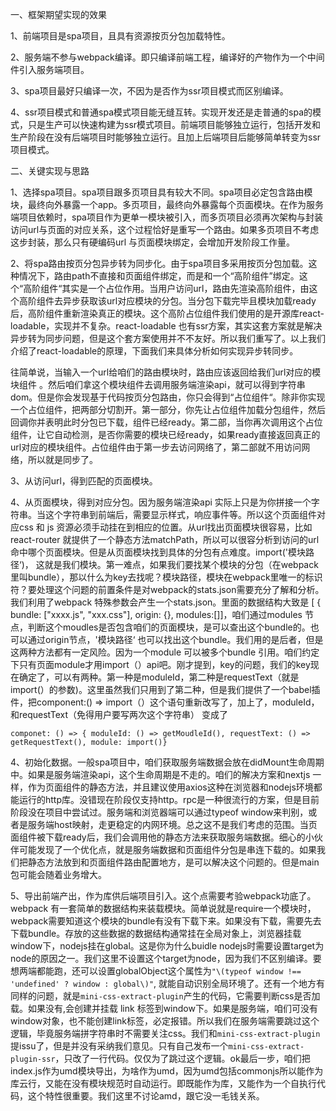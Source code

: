 一、框架期望实现的效果

1、前端项目是spa项目，且具有资源按页分包加载特性。

2、服务端不参与webpack编译。即只编译前端工程，编译好的产物作为一个中间件引入服务端项目。

3、spa项目最好只编译一次，不因为是否作为ssr项目模式而区别编译。

4、ssr项目模式和普通spa模式项目能无缝互转。实现开发还是走普通的spa的模式，只是生产可以快速构建为ssr模式项目。前端项目能够独立运行，包括开发和生产阶段在没有后端项目时能够独立运行。且加上后端项目后能够简单转变为ssr项目模式。

二、关键实现与思路

1、选择spa项目。spa项目跟多页项目具有较大不同。spa项目必定包含路由模块，最终向外暴露一个app。多页项目，最终向外暴露每个页面模块。在作为服务端项目依赖时，spa项目作为更单一模块被引入，而多页项目必须再次架构与封装访问url与页面的对应关系，这个过程恰好是重写一个路由。如果多页项目不考虑这步封装，那么只有硬编码url 与页面模块绑定，会增加开发阶段工作量。

2、将spa路由按页分包异步转为同步化。由于spa项目多采用按页分包加载。这种情况下，路由path不直接和页面组件绑定，而是和一个“高阶组件”绑定。这个“高阶组件“其实是一个占位作用。当用户访问url，路由先渲染高阶组件，由这个高阶组件去异步获取该url对应模块的分包。当分包下载完毕且模块加载ready后，高阶组件重新渲染真正的模块。这个高阶占位组件我们使用的是开源库react-loadable，实现并不复杂。react-loadable 也有ssr方案，其实这套方案就是解决异步转为同步问题，但是这个套方案使用并不不友好。所以我们重写了。以上我们介绍了react-loadable的原理，下面我们来具体分析如何实现异步转同步。

往简单说，当输入一个url给咱们的路由模块时，路由应该返回给我们url对应的模块组件 。然后咱们拿这个模块组件去调用服务端渲染api，就可以得到字符串dom。但是你会发现基于代码按页分包路由，你只会得到“占位组件“。除非你实现一个占位组件，把两部分切割开。第一部分，你先让占位组件加载分包组件，然后回调你并表明此时分包已下载，组件已经ready。第二部，当你再次调用这个占位组件，让它自动检测，是否你需要的模块已经ready，如果ready直接返回真正的url对应的模块组件。占位组件由于第一步去访问网络了，第二部就不用访问网络，所以就是同步了。

3、从访问url，得到匹配的页面模块。

4、从页面模块，得到对应分包。因为服务端渲染api 实际上只是为你拼接一个字符串。当这个字符串到前端后，需要显示样式，响应事件等。所以这个页面组件对应css 和 js 资源必须手动挂在到相应的位置。从url找出页面模块很容易，比如react-router 就提供了一个静态方法matchPath，所以可以很容分析到访问的url命中哪个页面模块。但是从页面模块找到具体的分包有点难度。import\('模块路径‘\)， 这就是我们模块。第一难点，如果我们要找某个模块的分包（在webpack里叫bundle），那以什么为key去找呢？模块路径，模块在webpack里唯一的标识符？要处理这个问题的前置条件是对webpack的stats.json需要充分了解和分析。我们利用了webpack 特殊参数会产生一个stats.json。里面的数据结构大致是 \[ { bundle: \["xxxx.js",  "xxx.css"\], origin: {}, modules:\[\]\]，咱们通过modules 节点，判断这个moudles是否包含咱们的页面模块，是可以查出这个bundle的。也可以通过origin节点，'模块路径‘ 也可以找出这个bundle。我们用的是后者，但是这两种方法都有一定风险。因为一个module 可以被多个bundle 引用。咱们约定下只有页面module才用import（）api吧。刚才提到，key的问题，我们的key现在确定了，可以有两种。第一种是moduleId，第二种是requestText（就是import\(）的参数\)。这里虽然我们只用到了第二种，但是我们提供了一个babel插件，把component:\(\) =&gt; import（）这个语句重新改写了，加上了，moduleId，和requestText（免得用户要写两次这个字符串） 变成了
```
componet: () => { moduleId: () => getMoudleId(), requestText: () => getRequestText(), module: import()}
```
4、初始化数据。一般spa项目中，咱们获取服务端数据会放在didMount生命周期中。如果是服务端渲染api，这个生命周期是不走的。咱们的解决方案和nextjs 一样，作为页面组件的静态方法，并且建议使用axios这种在浏览器和nodejs环境都能运行的http库。没错现在阶段仅支持http。rpc是一种很流行的方案，但是目前阶段没在项目中尝试过。服务端和浏览器端可以通过typeof window来判别，或者是服务端host映射，走更稳定的内网环境。总之这不是我们考虑的范围。当页面组件被下载ready后，我们会调用他的静态方法来获取服务端数据。细心的小伙伴可能发现了一个优化点，就是服务端数据和页面组件分包是串连下载的。如果我们把静态方法放到和页面组件路由配置地方，是可以解决这个问题的。但是main包可能会随着业务增大。

5、导出前端产出，作为库供后端项目引入。这个点需要考验webpack功底了。webpack 有一套简单的数据结构来装载模块。简单说就是require一个模块时，webpack需要知道这个模块的bundle有没有下载下来。如果没有下载，需要先去下载bundle。存放的这些数据的数据结构通常挂在全局对象上，浏览器挂载window下，nodejs挂在global。这是你为什么buidle nodejs时需要设置target为node的原因之一。我们这里不设置这个target为node，因为我们不区别编译。要想两端都能跑，还可以设置globalObject这个属性为`"\(typeof window !== 'undefined' ? window : global\)"`, 就能自动识别全局环境了。还有一个地方有同样的问题，就是`mini-css-extract-plugin`产生的代码，它需要判断css是否加载。如果没有,会创建并挂载 link 标签到window下。如果是服务端，咱们可没有window对象，也不能创建link标签，必定报错。所以我们在服务端需要跳过这个逻辑，毕竟服务端拼字符串时不需要关注css。我们和`mini-css-extract-plugin` 提issu了，但是并没有采纳我们意见。只有自己发布一个`mini-css-extract-plugin-ssr`，只改了一行代码。仅仅为了跳过这个逻辑。ok最后一步，咱们把index.js作为umd模块导出，为啥作为umd，因为umd包括commonjs所以能作为库云行，又能在没有模块规范时自动运行。即既能作为库，又能作为一个自执行代码，这个特性很重要。我们这里不讨论amd，跟它没一毛钱关系。


